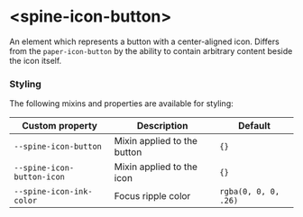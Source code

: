 # \<spine-icon-button\>

An element which represents a button with a center-aligned icon.
Differs from the `paper-icon-button` by the ability to contain arbitrary content beside the icon itself.

### Styling

The following mixins and properties are available for styling:

Custom property | Description | Default
----------------|-------------|----------
`--spine-icon-button` | Mixin applied to the button | `{}`
`--spine-icon-button-icon` | Mixin applied to the icon | `{}`
`--spine-icon-ink-color` | Focus ripple color | `rgba(0, 0, 0, .26)`
